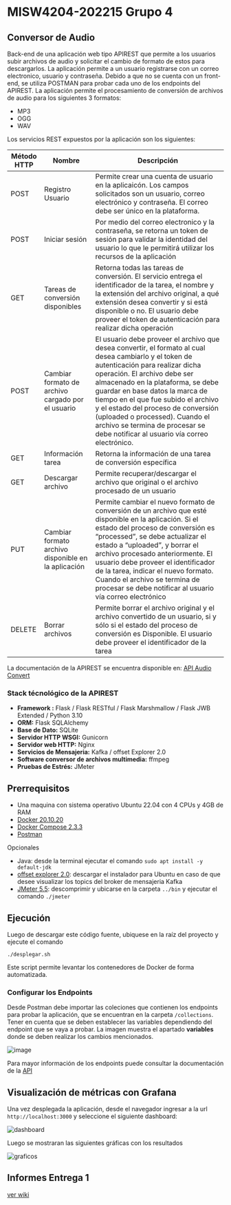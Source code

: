 # MISW4204-202215 Grupo 4

## Conversor de Audio

Back-end de una aplicación web tipo APIREST que permite a los usuarios subir archivos de audio y solicitar el cambio de formato de estos para descargarlos. La aplicación permite a un usuario registrarse con un correo electronico, usuario y contraseña. Debido a que no se cuenta con un front-end, se utiliza POSTMAN para probar cada uno de los endpoints del APIREST. La aplicación permite el procesamiento de conversión de archivos de audio para los siguientes 3 formatos:

- MP3
- OGG
- WAV

Los servicios REST expuestos por la aplicación son los siguientes:

| Método HTTP | Nombre                                              | Descripción                                                                                                                                                                                                                                                                                                                                                                                                                                         |
|-------------|-----------------------------------------------------|-----------------------------------------------------------------------------------------------------------------------------------------------------------------------------------------------------------------------------------------------------------------------------------------------------------------------------------------------------------------------------------------------------------------------------------------------------|
| POST        | Registro Usuario                                    | Permite crear una cuenta de usuario en la aplicaicón. Los campos solicitados son un usuario, correo electrónico y contraseña. El correo debe ser único en la plataforma.                                                                                                                                                                                                                                                                            |
| POST        | Iniciar sesión                                      | Por medio del correo electronico y la contraseña, se retorna un token de sesión para validar la identidad del usuario lo que le permitirá utilizar los recursos de la aplicación                                                                                                                                                                                                                                                                    |
| GET         | Tareas de conversión disponibles                    | Retorna todas las tareas de conversión. El servicio entrega el identificador de la tarea, el nombre y la extensión del archivo original, a qué extensión desea convertir y si está disponible o no. El usuario debe proveer el token de autenticación para realizar dicha operación                                                                                                                                                                 |
| POST        | Cambiar formato de archivo cargado por el usuario   | El usuario debe proveer el archivo que desea convertir, el formato al cual desea cambiarlo y el token de autenticación para realizar dicha operación. El archivo debe ser almacenado en la plataforma, se debe guardar en base datos la marca de tiempo en el que fue subido el archivo y el estado del proceso de conversión (uploaded o processed). Cuando el archivo se termina de procesar se debe notificar al usuario vía correo electrónico. |
| GET         | Información tarea                                   | Retorna la información de una tarea de conversión específica                                                                                                                                                                                                                                                                                                                                                                                        |
| GET         | Descargar archivo                                   | Permite recuperar/descargar el archivo que original o el archivo procesado de un usuario                                                                                                                                                                                                                                                                                                                                                            |
| PUT         | Cambiar formato archivo disponible en la aplicación | Permite cambiar el nuevo formato de conversión de un archivo que esté disponible en la aplicación. Si el estado del proceso de conversión es “processed”, se debe actualizar el estado a “uploaded”, y borrar el archivo procesado anteriormente. El usuario debe proveer el identificador de la tarea, indicar el nuevo formato. Cuando el archivo se termina de procesar se debe notificar al usuario vía correo electrónico                      |
| DELETE      | Borrar archivos                                     | Permite borrar el archivo original y el archivo convertido de un usuario, si y sólo si el estado del proceso de conversión es Disponible. El usuario debe proveer el identificador de la tarea                                                                                                                                                                                                                                                      |

La documentación de la APIREST se encuentra disponible en: [API Audio Convert](https://documenter.getpostman.com/view/14552180/2s84DssfrN)

### Stack técnológico de la APIREST

- **Framework :** Flask / Flask RESTful / Flask Marshmallow / Flask JWB Extended / Python 3.10
- **ORM:** Flask SQLAlchemy 
- **Base de Dato:** SQLite
- **Servidor HTTP WSGI:** Gunicorn
- **Servidor web HTTP:** Nginx
- **Servicios de Mensajeria:** Kafka / offset Explorer 2.0
- **Software conversor de archivos multimedia:** ffmpeg
- **Pruebas de Estrés:**  JMeter


## Prerrequisitos

- Una maquina con sistema operativo Ubuntu 22.04 con 4 CPUs y 4GB de RAM
- [Docker 20.10.20](https://www.digitalocean.com/community/tutorials/how-to-install-and-use-docker-on-ubuntu-22-04)
- [Docker Compose 2.3.3](https://www.digitalocean.com/community/tutorials/how-to-install-and-use-docker-compose-on-ubuntu-20-04)
- [Postman](https://www.postman.com/downloads/)

Opcionales
- Java: desde la terminal ejecutar el comando `sudo apt install -y default-jdk`
- [offset explorer 2.0](https://www.kafkatool.com/download.html): descargar el instalador para Ubuntu en caso de que desee visualizar los topics del broker de mensajeria Kafka
- [JMeter 5.5](https://dlcdn.apache.org//jmeter/binaries/apache-jmeter-5.5.tgz): descomprimir y ubicarse en la carpeta `../bin` y ejecutar el comando `./jmeter`


## Ejecución
Luego de descargar este código fuente, ubiquese en la raíz del proyecto y ejecute el comando

```
./desplegar.sh
```
Este script permite levantar los contenedores de Docker de forma automatizada.

### Configurar los Endpoints
Desde Postman debe importar las coleciones que contienen los endpoints para probar la aplicación, que se encuentran en la carpeta `/collections`. Tener en cuenta que se deben establecer las variables dependiendo del endpoint que se vaya a probar. La imagen muestra el apartado **variables** donde se deben realizar los cambios mencionados.

![image](https://user-images.githubusercontent.com/99267339/197371565-75e5dcb6-83b8-4514-b5df-94e6d4264e7d.png)

Para mayor información de los endpoints puede consultar la documentación de la [API](https://documenter.getpostman.com/view/14552180/2s84DssfrN)

## Visualización de métricas con Grafana

Una vez desplegada la aplicación, desde el navegador ingresar a la url `http://localhost:3000` y seleccione el siguiente dashboard:

![dashboard](https://user-images.githubusercontent.com/99267339/197371829-a16e4339-bc1e-425c-98d8-9411b82edc00.png)

Luego se mostraran las siguientes gráficas con los resultados

![graficos](https://user-images.githubusercontent.com/99267339/197371844-7b8159e1-1622-4dba-941f-ed89d98c0cca.png)


## Informes Entrega 1
[ver wiki](https://github.com/mcgomeztuniandes/MISW-4204-DesarrolloNube/wiki)
